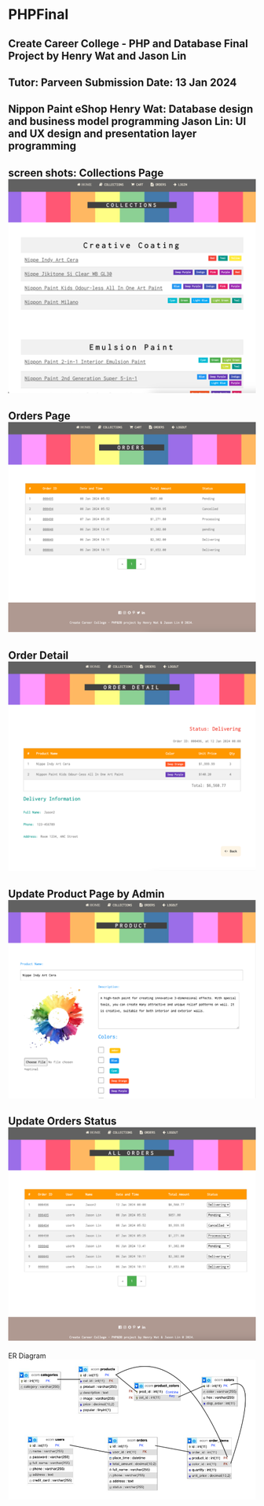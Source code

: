 # PHPFinal
Create Career College - PHP and Database Final Project by Henry Wat and Jason Lin
---
Tutor: Parveen
Submission Date: 13 Jan 2024
---
Nippon Paint eShop
Henry Wat: Database design and business model programming
Jason Lin: UI and UX design and presentation layer programming
---
screen shots:
Collections Page
![Collections](collections.png)
---
Orders Page
![Orders](orders.png)
---
Order Detail
![OrderDetail](orderdetail.png)
---
Update Product Page by Admin
![UpdateProduct](updateproduct.png)
---
Update Orders Status
![UpdateOrderStatus](updateorderstatus.png)
---
ER Diagram
![ERD](ERD.png)
